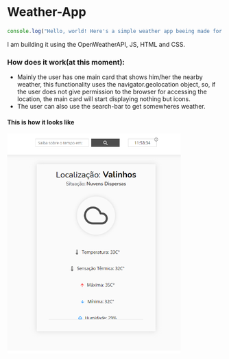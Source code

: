 # Weather-App

```javascript
console.log("Hello, world! Here's a simple weather app beeing made for studying js basics.")
```

I am building it using the OpenWeatherAPI, JS, HTML and CSS.

### How does it work(at this moment):
* Mainly the user has one main card that shows him/her the nearby weather, this functionality uses the navigator.geolocation object, so, if the user does not give permission to
the browser for accessing the location, the main card will start displaying nothing but icons.
* The user can also use the search-bar to get somewheres weather.

#### This is how it looks like
<img alt="screenschot - main card" src="./1.png" height="512px"/>
